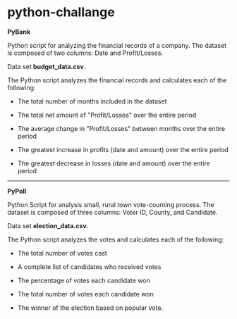 # python-challange

**PyBank**

Python script for analyzing the financial records of a company. 
The dataset is composed of two columns: Date and Profit/Losses.

Data set **budget_data.csv**.


The Python script analyzes the financial records and calculates each of the following:

* The total number of months included in the dataset

* The total net amount of "Profit/Losses" over the entire period

* The average change in "Profit/Losses" between months over the entire period

* The greatest increase in profits (date and amount) over the entire period

* The greatest decrease in losses (date and amount) over the entire period

-------------------------------------------------------------------------------------

**PyPoll**

Python Script for analysis small, rural town vote-counting process. 
The dataset is composed of three columns: Voter ID, County, and Candidate.

Data set **election_data.csv.**

The Python script analyzes the votes and calculates each of the following:

* The total number of votes cast

* A complete list of candidates who received votes

* The percentage of votes each candidate won

* The total number of votes each candidate won

* The winner of the election based on popular vote.
